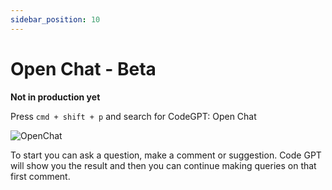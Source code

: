 ```yaml
---
sidebar_position: 10
---
```


# Open Chat - Beta

**Not in production yet**

Press `cmd + shift + p` and search for CodeGPT: Open Chat

![OpenChat](https://user-images.githubusercontent.com/6216945/213043309-c23d4458-e2e7-476d-8d85-1a491834b16d.png)

To start you can ask a question, make a comment or suggestion.
Code GPT will show you the result and then you can continue making queries on that first comment.




